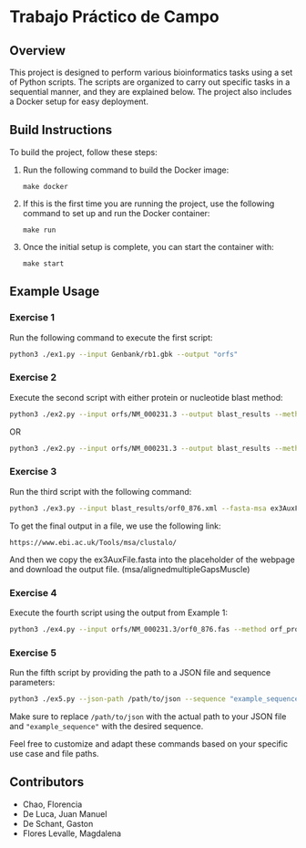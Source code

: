# Trabajo Práctico de Campo

## Overview

This project is designed to perform various bioinformatics tasks using a set of Python scripts. The scripts are organized to carry out specific tasks in a sequential manner, and they are explained below. The project also includes a Docker setup for easy deployment.

## Build Instructions

To build the project, follow these steps:

1. Run the following command to build the Docker image:

   ```
   make docker
   ```

2. If this is the first time you are running the project, use the following command to set up and run the Docker container:

   ```
   make run
   ```

3. Once the initial setup is complete, you can start the container with:

   ```
   make start
   ```

## Example Usage

### Exercise 1

Run the following command to execute the first script:

```bash
python3 ./ex1.py --input Genbank/rb1.gbk --output "orfs"
```

### Exercise 2

Execute the second script with either protein or nucleotide blast method:

```bash
python3 ./ex2.py --input orfs/NM_000231.3 --output blast_results --method ncbi-blast-2.15.0+/bin/blastp
```

OR

```bash
python3 ./ex2.py --input orfs/NM_000231.3 --output blast_results --method ncbi-blast-2.15.0+/bin/blastn
```

### Exercise 3

Run the third script with the following command:

```bash
python3 ./ex3.py --input blast_results/orf0_876.xml --fasta-msa ex3AuxFile.fasta
```

To get the final output in a file, we use the following link:

`https://www.ebi.ac.uk/Tools/msa/clustalo/`

And then we copy the ex3AuxFile.fasta into the placeholder of the webpage and download the output file. (msa/alignedmultipleGapsMuscle)

### Exercise 4

Execute the fourth script using the output from Example 1:

```bash
python3 ./ex4.py --input orfs/NM_000231.3/orf0_876.fas --method orf_prot --output test_prote
```

### Exercise 5

Run the fifth script by providing the path to a JSON file and sequence parameters:

```bash
python3 ./ex5.py --json-path /path/to/json --sequence "example_sequence"
```

Make sure to replace `/path/to/json` with the actual path to your JSON file and `"example_sequence"` with the desired sequence.

Feel free to customize and adapt these commands based on your specific use case and file paths.

## Contributors

- Chao, Florencia
- De Luca, Juan Manuel
- De Schant, Gaston
- Flores Levalle, Magdalena
